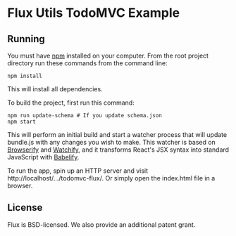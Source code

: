# Flux Utils TodoMVC Example

## Running

You must have [npm](https://www.npmjs.org/) installed on your computer.
From the root project directory run these commands from the command line:

    npm install

This will install all dependencies.

To build the project, first run this command:

    npm run update-schema # If you update schema.json
    npm start

This will perform an initial build and start a watcher process that will update bundle.js with any changes you wish to make.  This watcher is based on [Browserify](http://browserify.org/) and [Watchify](https://github.com/substack/watchify), and it transforms React's JSX syntax into standard JavaScript with [Babelify](https://github.com/babel/babelify).

To run the app, spin up an HTTP server and visit http://localhost/.../todomvc-flux/.  Or simply open the index.html file in a browser.

## License
Flux is BSD-licensed. We also provide an additional patent grant.
